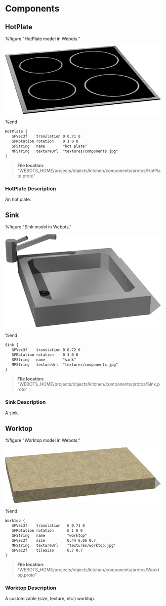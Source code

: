 # Components

## HotPlate

%figure "HotPlate model in Webots."

![HotPlate](images/objects/components/HotPlate/model.png)

%end

```
HotPlate {
   SFVec3f    translation 0 0.71 0
   SFRotation rotation    0 1 0 0
   SFString   name        "hot plate"
   MFString   textureUrl  "textures/components.jpg"
}
```

> **File location**: "WEBOTS\_HOME/projects/objects/kitchen/components/protos/HotPlate.proto"

### HotPlate Description

An hot plate.

## Sink

%figure "Sink model in Webots."

![Sink](images/objects/components/Sink/model.png)

%end

```
Sink {
   SFVec3f    translation 0 0.72 0
   SFRotation rotation    0 1 0 0
   SFString   name        "sink"
   MFString   textureUrl  "textures/components.jpg"
}
```

> **File location**: "WEBOTS\_HOME/projects/objects/kitchen/components/protos/Sink.proto"

### Sink Description

A sink.

## Worktop

%figure "Worktop model in Webots."

![Worktop](images/objects/components/Worktop/model.png)

%end

```
Worktop {
   SFVec3f    translation   0 0.71 0
   SFRotation rotation      0 1 0 0
   SFString   name          "worktop"
   SFVec3f    size          0.44 0.06 0.7
   MFString   textureUrl    "textures/worktop.jpg"
   SFVec2f    tileSize      0.7 0.7
}
```

> **File location**: "WEBOTS\_HOME/projects/objects/kitchen/components/protos/Worktop.proto"

### Worktop Description

A customizable (size, texture, etc.) worktop.

